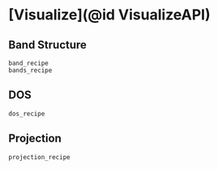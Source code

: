 # [Visualize](@id VisualizeAPI)

## Band Structure

```@docs
band_recipe
bands_recipe
```
## DOS

```@docs
dos_recipe
```

## Projection

```@docs
projection_recipe
```
